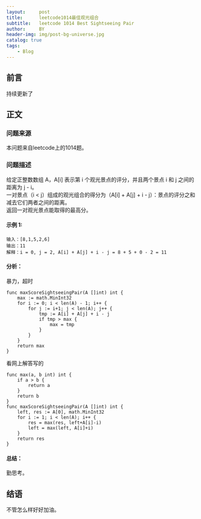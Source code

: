 ```yaml
---
layout:     post
title:      leetcode1014最佳观光组合
subtitle:   leetcode 1014 Best Sightseeing Pair
author:     BY
header-img: img/post-bg-universe.jpg
catalog: true
tags:
    - Blog
---
```



## 前言

持续更新了

## 正文

### 问题来源

本问题来自leetcode上的1014题。  

### 问题描述

给定正整数数组 A，A[i] 表示第 i 个观光景点的评分，并且两个景点 i 和 j 之间的距离为 j - i。  
一对景点（i < j）组成的观光组合的得分为（A[i] + A[j] + i - j）：景点的评分之和减去它们两者之间的距离。  
返回一对观光景点能取得的最高分。  

#### 示例 1:
```
输入：[8,1,5,2,6]
输出：11
解释：i = 0, j = 2, A[i] + A[j] + i - j = 8 + 5 + 0 - 2 = 11
```

#### 分析： 
暴力，超时  
```
func maxScoreSightseeingPair(A []int) int {
    max := math.MinInt32
    for i := 0; i < len(A) - 1; i++ {
        for j := i+1; j < len(A); j++ {
            tmp := A[i] + A[j] + i - j
            if tmp > max {
                max = tmp
            }
        }
    }
    return max
}
``` 
看网上解答写的    
``` 
func max(a, b int) int {
    if a > b {
        return a
    }
    return b
}
func maxScoreSightseeingPair(A []int) int {
    left, res := A[0], math.MinInt32
    for i := 1; i < len(A); i++ {
        res = max(res, left+A[i]-i)
        left = max(left, A[i]+i)
    }
    return res
}
```

#### 总结：
勤思考。  

## 结语
不管怎么样好好加油。  
